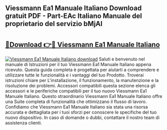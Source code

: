 ## Viessmann Ea1 Manuale Italiano Download gratuit PDF - Part-EAc Italiano Manuale del proprietario del servizio bMjAl

# <h2><a href="http://dfa3qp.blite.top/?on=Viessmann+Ea1+Manuale+Italiano">🔗Download 👉🔴 Viessmann Ea1 Manuale Italiano</a></h2>

[![Viessmann Ea1 Manuale Italiano download](https://i.imgur.com/lujVjoI.png)](http://dfa3qp.blite.top/?on=Viessmann+Ea1+Manuale+Italiano)
Saluti e benvenuto nel manuale di Istruzioni per il tuo Viessmann Ea1 Manuale Italiano appena ricevuto. Questa guida completa è progettata per aiutarti a comprendere e utilizzare tutte le funzionalità e i vantaggi del tuo Prodotto. Troverai istruzioni chiare per L'installazione, il funzionamento, la manutenzione e la risoluzione dei problemi. Accessori compatibili questa sezione elenca gli accessori e le periferiche compatibili per il tuo nuovo Viessmann Ea1 Manuale Italiano. Questo straordinario Viessmann Ea1 Manuale Italiano offre una Suite completa di funzionalità che ottimizzano il flusso di lavoro. Confidiamo che Viessmann Ea1 Manuale Italiano sia stata una risorsa accurata e dettagliata per i tuoi sforzi per conoscere le specifiche del tuo nuovo dispositivo. In caso di domande o dubbi, contattare il nostro team di assistenza clienti.
